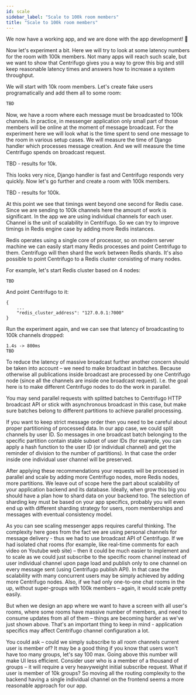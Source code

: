 ```yaml
---
id: scale
sidebar_label: "Scale to 100k room members"
title: "Scale to 100k room members"
---
```


We now have a working app, and we are done with the app development! 🎉

Now let's experiment a bit. Here we will try to look at some latency numbers for the room with 100k members. Not many apps will reach such scale, but we want to show that Centrifugo gives you a way to grow this big and still keep reasonable latency times and answers how to increase a system throughput.

We will start with 10k room members. Let's create fake users programatically and add them all to some room:

```python
TBD
```

Now, we have a room where each message must be broadcasted to 100k channels. In practice, in messenger application only small part of those members will be online at the moment of message broadcast. For the experiment here we will look what is the time spent to send one message to the room in various setup cases. We will measure the time of Django handler which processes message creation. And we will measure the time Centrifugo spends on broadcast request.

TBD - results for 10k.

This looks very nice, Django handler is fast and Centrifugo responds very quickly. Now let's go further and create a room with 100k members.

TBD - results for 100k.

At this point we see that timings went beyond one second for Redis case. Since we are sending to 100k channels here the amount of work is significant. In the app we are using individual channels for each user. Channel is the unit of scalability in Centrifugo. So we can try to improve timings in Redis engine case by adding more Redis instances.

Redis operates using a single core of processor, so on modern server machine we can easily start many Redis processes and point Centrifugo to them. Centrifugo will then shard the work between Redis shards. It's also possible to point Centrifugo to a Redis cluster consisting of many nodes.

For example, let's start Redis cluster based on 4 nodes:

```
TBD
```

And point Centrifugo to it:

```
{
    ...
    "redis_cluster_address": "127.0.0.1:7000"
}
```

Run the experiment again, and we can see that latency of broadcasting to 100k channels dropped:

```
1.4s -> 800ms
TBD
```

To reduce the latency of massive broadcast further another concern should be taken into account – we need to make broadcast in batches. Because otherwise all publications inside broadcast are processed by one Centrifugo node (since all the channels are inside one broadcast request). I.e. the goal here is to make different Centrifugo nodes to do the work in parallel.

You may send parallel requests with splitted batches to Centrifugo HTTP broadcast API or stick with asynchronous broadcast in this case, but make sure batches belong to different partitions to achieve parallel processing. 

If you want to keep strict message order then you need to be careful about proper partitioning of processed data. In our app case, we could split channels by user ID. So messages in one broadcast batch belonging to the specific partition contain stable subset of user IDs (for example, you can apply a hash function to the user ID (or individual channel) and get the reminder of division to the number of partitions). In that case the order inside one individual user channel will be preserved. 

After applying these recommendations your requests will be processed in parallel and scale by adding more Centrifugo nodes, more Redis nodes, more partitions. We leave out of scope here the part about scalability of your application backend and its database. Ideally, when grow this big you should have a plan how to shard data on your backend too. The selection of sharding key must be based on your app specifics, probably you will even end up with different sharding strategy for users, room memberships and messages with eventual consistency model.

As you can see scaling messenger apps requires careful thinking. The complexity here goes from the fact we are using personal channels for message delivery - thus we had to use broadcast API of Centrifugo. If we had isolated chat rooms (for example, like real-time comments for each video on Youtube web site) – then it could be much easier to implement and to scale as we could just subscribe to the specific room channel instead of user individual channel upon page load and publish only to one channel on every message sent (using Centrifugo publish API). In that case the scalability with many concurrent users may be simply achieved by adding more Centrifugo nodes. Also, if we had only one-to-one chat rooms in the up, without super-groups with 100k members – again, it would scale pretty easily.

But when we design an app where we want to have a screen with all user's rooms, where some rooms have massive number of members, and need to consume updates from all of them – things are becoming harder as we've just shown above. That's an important thing to keep in mind - application specifics may affect Centrifugo channel configuration a lot.

You could ask – could we simply subscribe to all room channels current user is member of? It may be a good thing if you know that users won't have too many groups, let's say 100 max. Going above this number will make UI less efficient. Consider user who is a member of a thousand of groups – it will require a very heavyweight initial subscribe request. What if user is member of 10k groups? So moving all the routing complexity to the backend having a single individual channel on the frontend seems a more reasonable approach for our app.
